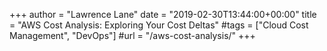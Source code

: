 +++
author = "Lawrence Lane"
date = "2019-02-30T13:44:00+00:00"
title = "AWS Cost Analysis: Exploring Your Cost Deltas"
#tags = ["Cloud Cost Management", "DevOps"]
#url = "/aws-cost-analysis/"
+++
